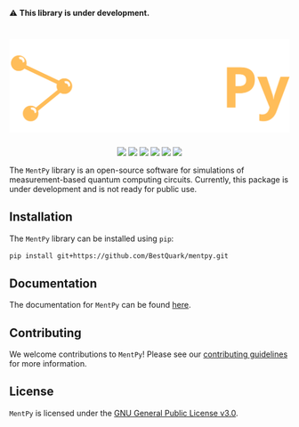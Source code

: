 :warning: **This library is under development.**

# ![MentPy: A Measurement-Based Quantum computing simulator.](./docs/_static/logo.png)

<div align=center>
  <a href="https://pypi.org/project/mentpy"><img src="https://img.shields.io/pypi/v/mentpy"></a>
  <a href="https://pypi.org/project/mentpy"><img src="https://img.shields.io/pypi/pyversions/mentpy"></a>
  <a href="https://pypi.org/project/mentpy"><img src="https://img.shields.io/pypi/wheel/mentpy"></a>
  <a href="https://pypistats.org/packages/mentpy"><img src="https://img.shields.io/pypi/dm/mentpy"></a>
  <a href="https://pypi.org/project/mentpy"><img src="https://img.shields.io/pypi/l/mentpy"></a>
  <a href="https://twitter.com/mentpy"><img src="https://img.shields.io/twitter/follow/mentpy?label=mentpy&style=flat&logo=twitter"></a>
  <!-- <a href="https://github.com/bestquark/mentpy/actions/workflows/docs.yaml"><img src="https://github.com/bestquark/mentpy/actions/workflows/docs.yaml/badge.svg"></a>
  <a href="https://github.com/bestquark/mentpy/actions/workflows/lint.yaml"><img src="https://github.com/bestquark/mentpy/actions/workflows/lint.yaml/badge.svg"></a>
  <a href="https://github.com/bestquark/mentpy/actions/workflows/build.yaml"><img src="https://github.com/bestquark/mentpy/actions/workflows/build.yaml/badge.svg"></a>
  <a href="https://github.com/bestquark/mentpy/actions/workflows/test.yaml"><img src="https://github.com/bestquark/mentpy/actions/workflows/test.yaml/badge.svg"></a>
  <a href="https://codecov.io/gh/bestquark/mentpy"><img src="https://codecov.io/gh/bestquark/mentpy/branch/master/graph/badge.svg?token=3FJML79ZUK"></a> -->
</div>

The `MentPy` library is an open-source software for simulations of 
measurement-based quantum computing circuits. Currently, this package is under 
development and is not ready for public use.

## Installation

The `MentPy` library can be installed using `pip`:

```bash
pip install git+https://github.com/BestQuark/mentpy.git
```

## Documentation

The documentation for `MentPy` can be found [here](./docs).

## Contributing

We welcome contributions to `MentPy`! Please see our [contributing guidelines](./CONTRIBUTING.md) for more information.

## License

`MentPy` is licensed under the [GNU General Public License v3.0](./LICENSE).

